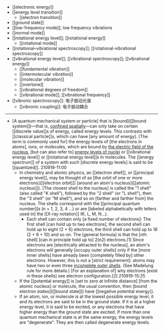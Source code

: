 - [[electronic energy]]
- [[energy level transition]]
    - [[electron transition]]
- [[ground state]]
- [[low-frequency mode]]; low frequency vibrations
- [[normal mode]]
- [[rotational energy level]]; [[rotational energy]]
    - [[rotational mode]]
- [[rotational–vibrational spectroscopy]]; [[rotational-vibrational spectroscopy]]
- [[vibrational energy level]]; [[vibrational spectroscopy]]; [[vibrational energy]]
    - [[fundamental vibration]]
    - [[intermolecular vibration]]
    - [[molecular vibration]]
    - [[overtone]]
    - [[vibrational degrees of freedom]]
    - [[vibrational mode]]; [[vibrational frequency]]
- [[vibronic spectroscopy]]: 电子振动光谱
    - [[vibronic coupling]]: 电子振动耦合
- ---
- [A quantum mechanical system or particle] that is [bound]([[bound system]])—that is, [confined spatially](((of4TUG4vy)))—can only take on certain [[discrete value]]s of energy, called energy levels. This contrasts with [[classical particle]]s, which can have [any amount of energy]. [The term is commonly used for] the energy levels of [the electrons in atoms], ions, or molecules, which are bound by [the electric field of the nucleus](((9Gt5z4_Jb))), [but can also refer to] [energy levels of nuclei](((GnzISWLMe))) or [[vibrational energy level]] or [[rotational energy level]]s in molecules. The [[energy spectrum]] of a system with such [discrete energy levels] is said to be [[quantized]].
210918-11:00
    - In chemistry and atomic physics, an [[electron shell]], or [[principal energy level]], may be thought of as [the orbit of one or more electrons]([[electron orbit]]) [around an atom's nucleus]([[atomic nucleus]]). [The closest shell to the nucleus] is called the "1 shell" (also called "K shell"), followed by the "2 shell" (or "L shell"), then the "3 shell" (or "M shell"), and so on [farther and farther from] the nucleus. The shells correspond with the [[principal quantum number]]s (n = 1, 2, 3, 4 ...) or are [labeled alphabetically with letters used in] the [[X-ray notation]] (K, L, M, N…).
        - Each shell can contain only [a fixed number of electrons]: The first shell [can hold up to two electrons], the second shell can hold up to eight (2 + 6) electrons, the third shell can hold up to 18 (2 + 6 + 10) and so on. The [general formula] is that the [nth shell] [can in principle hold up to] 2(n2) electrons.[1] Since electrons are [electrically attracted to the nucleus], an atom's electrons will generally [occupy outer shells] only if the [more inner shells] have already been [completely filled by] other electrons. However, this is not a [strict requirement]: atoms may have two or even three [incomplete outer shells](((LCeVyQOIG))). (See Madelung rule for more details.) [For an explanation of] why electrons [exist in these shells] see electron configuration.[2]
210919-15:25
    - If the [[potential energy]] is [set to zero at infinite distance] [from the atomic nucleus] or molecule, the usual convention, then [bound electron states]([[bound state]]) have [[negative potential energy]].
    - If an atom, ion, or molecule is at the lowest possible energy level, it and its electrons are said to be in the ground state. If it is at a higher energy level, it is said to be excited, or any electrons that have higher energy than the ground state are excited. If more than one quantum mechanical state is at the same energy, the energy levels are "degenerate". They are then called degenerate energy levels.
